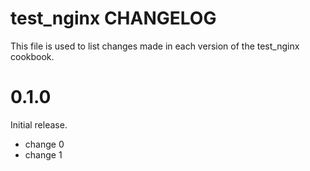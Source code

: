 # test_nginx CHANGELOG

This file is used to list changes made in each version of the test_nginx cookbook.

# 0.1.0

Initial release.

- change 0
- change 1

